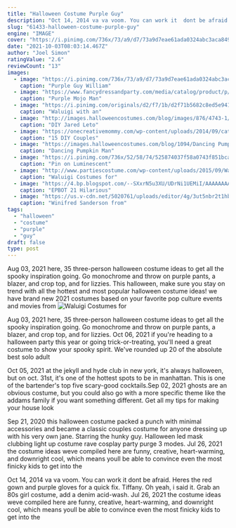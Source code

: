 ```yaml
---
title: "Halloween Costume Purple Guy"
description: "Oct 14, 2014 va va voom. You can work it  dont be afraid. Heres the red gown and purple gloves for a quick fix. Tiffany. Oh yeah, i said it. Grab an 80s girl costume, add a denim acid-wash"
slug: "61433-halloween-costume-purple-guy"
engine: "IMAGE"
cover: "https://i.pinimg.com/736x/73/a9/d7/73a9d7eae61ada0324abc3aca8495ca9.jpg"
date: "2021-10-03T08:03:14.467Z"
author: "Joel Simon"
ratingValue: "2.6"
reviewCount: "13"
images:
  - image: "https://i.pinimg.com/736x/73/a9/d7/73a9d7eae61ada0324abc3aca8495ca9.jpg"
    caption: "Purple Guy William"
  - image: "https://www.fancydressandparty.com/media/catalog/product/p/u/purple-mojo-man-60s-costume_1.jpg"
    caption: "Purple Mojo Man"
  - image: "https://i.pinimg.com/originals/d2/f7/1b/d2f71b5682c8ed5e9418b9c52d3d486c.jpg"
    caption: "Waluigi with an"
  - image: "http://images.halloweencostumes.com/blog/images/876/4743-1/joker-jared-leto-cosplay.jpg"
    caption: "DIY Jared Leto"
  - image: "https://onecreativemommy.com/wp-content/uploads/2014/09/cats-veterinarian-family-costume.jpg"
    caption: "15 DIY Couples"
  - image: "https://images.halloweencostumes.com/blog/1094/Dancing Pumpkin Products Used.jpg"
    caption: "Dancing Pumpkin Man"
  - image: "https://i.pinimg.com/736x/52/58/74/525874037f58a0743f851bcabf9a7e17--led-neon-neon-glow.jpg"
    caption: "Pin on Luminescent"
  - image: "http://www.partiescostume.com/wp-content/uploads/2015/09/Waluigi-Costume-Boy.jpg"
    caption: "Waluigi Costumes for"
  - image: "https://4.bp.blogspot.com/--SXxrN5u3XU/UDrNi1UEMiI/AAAAAAAAoiE/2hMZq-NHUC8/s1600/IMG_6954.jpg"
    caption: "EPBOT 21 Hilarious"
  - image: "https://us.v-cdn.net/5020761/uploads/editor/4g/3ut5nbr2t1hb.jpg"
    caption: "Winifred Sanderson from"
tags:
  - "halloween"
  - "costume"
  - "purple"
  - "guy"
draft: false
type: post
---
```


Aug 03, 2021 here, 35 three-person halloween costume ideas to get all the spooky inspiration going.  Go monochrome and throw on purple pants, a blazer, and crop top, and for lizzies. This halloween, make sure you stay on trend with all the hottest and most popular halloween costume ideas! we have brand new 2021 costumes based on your favorite pop culture events and movies from
![Waluigi Costumes for](http://www.partiescostume.com/wp-content/uploads/2015/09/Waluigi-Costume-Boy.jpg "Waluigi Costumes for")

Aug 03, 2021 here, 35 three-person halloween costume ideas to get all the spooky inspiration going.  Go monochrome and throw on purple pants, a blazer, and crop top, and for lizzies. Oct 06, 2021 if you&#39;re heading to a halloween party this year or going trick-or-treating, you&#39;ll need a great costume to show your spooky spirit. We&#39;ve rounded up 20 of the absolute best solo adult
<!--inArticleAds-->

<!--galleryOne-->

Oct 05, 2021 at the jekyll and hyde club in new york, it's always halloween, but on oct. 31st, it's one of the hottest spots to be in manhattan. This is one of the bartender's top five scary-good cocktails.Sep 02, 2021 ghosts are an obvious costume, but you could also go with a more specific theme like the addams family if you want something different. Get all my tips for making your house look
<!--inArticleAds-->

<!--galleryTwo-->

Sep 21, 2020 this halloween costume packed a punch with minimal accessories and became a classic couples costume for anyone dressing up with his very own jane.  Starring the hunky guy. Halloween led mask clubbing light up costume rave cosplay party purge 3 modes. Jul 26, 2021 the costume ideas weve compiled here are funny, creative, heart-warming, and downright cool, which means youll be able to convince even the most finicky kids to get into the
<!--galleryThree-->

Oct 14, 2014 va va voom. You can work it  dont be afraid. Heres the red gown and purple gloves for a quick fix. Tiffany. Oh yeah, i said it. Grab an 80s girl costume, add a denim acid-wash. Jul 26, 2021 the costume ideas weve compiled here are funny, creative, heart-warming, and downright cool, which means youll be able to convince even the most finicky kids to get into the